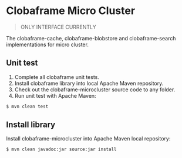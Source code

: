 Clobaframe Micro Cluster
========================

> ONLY INTERFACE CURRENTLY


The clobaframe-cache, clobaframe-blobstore and clobaframe-search implementations for micro cluster.

Unit test
---------

1. Complete all clobaframe unit tests.
2. Install clobaframe library into local Apache Maven repository.
3. Check out the clobaframe-microcluster source code to any folder.
4. Run unit test with Apache Maven:

```bash
$ mvn clean test
```

Install library
---------------

Install clobaframe-microcluster into Apache Maven local repository:

```bash
$ mvn clean javadoc:jar source:jar install
```
